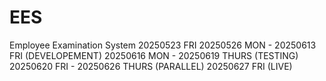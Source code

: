 # EES
Employee Examination System
20250523 FRI 
20250526 MON - 20250613 FRI (DEVELOPEMENT)
20250616 MON - 20250619 THURS (TESTING)
20250620 FRI - 20250626 THURS (PARALLEL)
20250627 FRI (LIVE)
